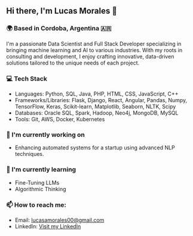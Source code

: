 
Hi there, I'm Lucas Morales 👋
------------------------------

### 🌍 Based in Cordoba, Argentina 🇦🇷

I'm a passionate Data Scientist and Full Stack Developer specializing in bringing machine learning and AI to various industries. With my roots in consulting and development, I enjoy crafting innovative, data-driven solutions tailored to the unique needs of each project.

### 💻 Tech Stack

-   Languages: Python, SQL, Java, PHP, HTML, CSS, JavaScript, C++
-   Frameworks/Libraries: Flask, Django, React, Angular, Pandas, Numpy, TensorFlow, Keras, Scikit-learn, Matplotlib, Seaborn, NLTK, Scipy
-   Databases: Oracle SQL, Spark, Hadoop, Neo4j, MongoDB, MySQL
-   Tools: Git, AWS, Docker, Kubernetes

### 🔭 I'm currently working on

-   Enhancing automated systems for a startup using advanced NLP techniques.

### 🌱 I'm currently learning

-   Fine-Tuning LLMs 
-   Algorithmic Thinking 

### 📫 How to reach me:

-   Email: <lucasamorales00@gmail.com>
-   LinkedIn: [Visit my LinkedIn](https://www.linkedin.com/in/lucas-morales-37b1b9221/)
